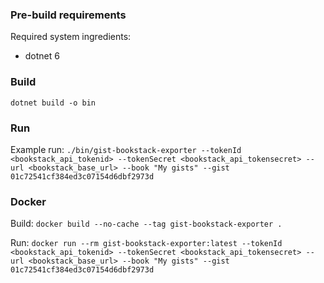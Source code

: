 ### Pre-build requirements
Required system ingredients:
- dotnet 6

### Build
`dotnet build -o bin`

### Run
Example run: 
`./bin/gist-bookstack-exporter --tokenId <bookstack_api_tokenid> --tokenSecret <bookstack_api_tokensecret> --url <bookstack_base_url> --book "My gists" --gist 01c72541cf384ed3c07154d6dbf2973d`

### Docker

Build: 
`docker build --no-cache --tag gist-bookstack-exporter .`

Run:
`docker run --rm gist-bookstack-exporter:latest --tokenId <bookstack_api_tokenid> --tokenSecret <bookstack_api_tokensecret> --url <bookstack_base_url> --book "My gists" --gist 01c72541cf384ed3c07154d6dbf2973d`
